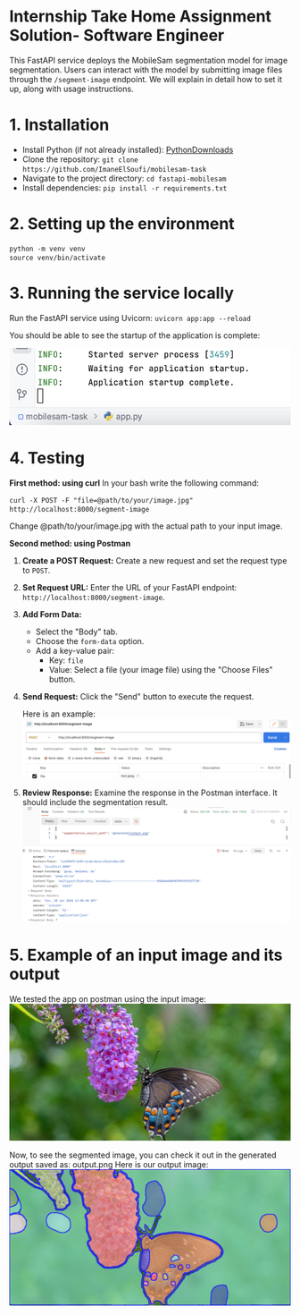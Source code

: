 ﻿# Internship Take Home Assignment Solution- Software Engineer
This FastAPI service deploys the MobileSam segmentation model for image segmentation. Users can interact with the model by submitting image files through the `/segment-image` endpoint. We will explain in detail how to set it up, along with usage instructions.

# 1. Installation

 - Install Python (if not already installed): [PythonDownloads](https://www.python.org/downloads/) 
  - Clone the repository: 
    `git clone https://github.com/ImaneElSoufi/mobilesam-task`
   -  Navigate to the project directory:
     `cd fastapi-mobilesam`    
 -  Install dependencies:
  `pip install -r requirements.txt`

# 2. Setting up the environment
    python -m venv venv 
    source venv/bin/activate
  
# 3. Running the service locally
Run the FastAPI service using Uvicorn:
`uvicorn app:app --reload`

You should be able to see the startup of the application is complete:

![startup](explanation_images/app_start.png)


# 4. Testing
**First method: using curl**
In your bash write the following command:

    curl -X POST -F "file=@path/to/your/image.jpg" http://localhost:8000/segment-image

Change @path/to/your/image.jpg with the actual path to your input image.

**Second method: using Postman**

1.  **Create a POST Request:**
        Create a new request and set the request type to `POST`.
2.  **Set Request URL:**
     Enter the URL of your FastAPI endpoint: `http://localhost:8000/segment-image`.
3.  **Add Form Data:**
    -   Select the "Body" tab.
    -   Choose the `form-data` option.
    -   Add a key-value pair:
        -   Key: `file`
        -   Value: Select a file (your image file) using the "Choose Files" button.
4.  **Send Request:**
    Click the "Send" button to execute the request.

	 Here is an example:
![postman ex](explanation_images/postman_1.png)

5. **Review Response:**
Examine the response in the Postman interface. It should include the segmentation result.
![Response](explanation_images/postman_2.png)

# 5. Example of an input image and its output
We tested the app on postman using the input image:
![input image](explanation_images/test.jpeg)

Now, to see the segmented image, you can check it out in the generated output saved as: output.png
Here is our output image:
![output image](explanation_images/output_test.png)



